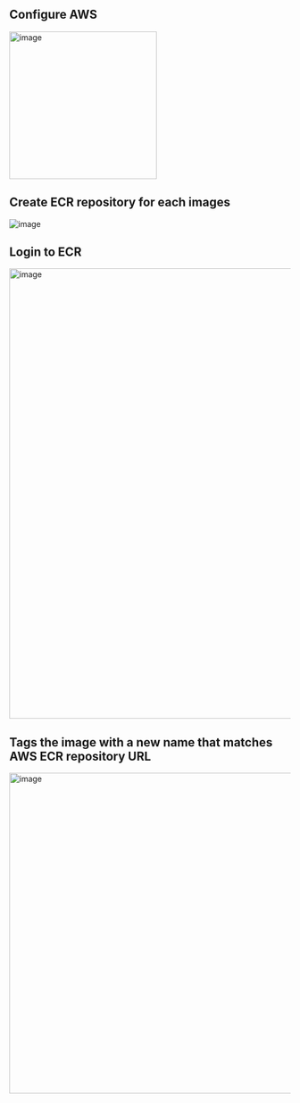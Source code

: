 ## Configure AWS
<img width="264" alt="image" src="https://github.com/user-attachments/assets/1fb7a40d-975f-4c08-af69-1c190d29c872" />

## Create ECR repository for each images
![image](https://github.com/user-attachments/assets/904c94cb-b495-4d21-93c4-2ef2fb9aa084)

## Login to ECR
<img width="806" alt="image" src="https://github.com/user-attachments/assets/d2aebc74-4abb-4d55-a06f-206a5005beaa" />

## Tags the image with a new name that matches AWS ECR repository URL
<img width="574" alt="image" src="https://github.com/user-attachments/assets/bd1111cb-c1d7-46c2-8cda-090b67d3c5b4" />


